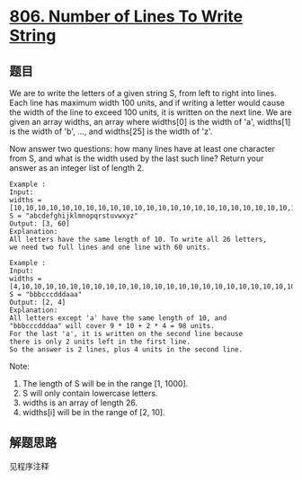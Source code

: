 # [806. Number of Lines To Write String](https://leetcode-cn.com/problems/number-of-lines-to-write-string/)

## 题目

We are to write the letters of a given string S, from left to right into lines. Each line has maximum width 100 units, and if writing a letter would cause the width of the line to exceed 100 units, it is written on the next line. We are given an array widths, an array where widths[0] is the width of 'a', widths[1] is the width of 'b', ..., and widths[25] is the width of 'z'.

Now answer two questions: how many lines have at least one character from S, and what is the width used by the last such line? Return your answer as an integer list of length 2.

```text
Example :
Input:
widths = [10,10,10,10,10,10,10,10,10,10,10,10,10,10,10,10,10,10,10,10,10,10,10,10,10,10]
S = "abcdefghijklmnopqrstuvwxyz"
Output: [3, 60]
Explanation:
All letters have the same length of 10. To write all 26 letters,
we need two full lines and one line with 60 units.
```

```text
Example :
Input:
widths = [4,10,10,10,10,10,10,10,10,10,10,10,10,10,10,10,10,10,10,10,10,10,10,10,10,10]
S = "bbbcccdddaaa"
Output: [2, 4]
Explanation:
All letters except 'a' have the same length of 10, and
"bbbcccdddaa" will cover 9 * 10 + 2 * 4 = 98 units.
For the last 'a', it is written on the second line because
there is only 2 units left in the first line.
So the answer is 2 lines, plus 4 units in the second line.
```

Note:

1. The length of S will be in the range [1, 1000].
1. S will only contain lowercase letters.
1. widths is an array of length 26.
1. widths[i] will be in the range of [2, 10].

## 解题思路

见程序注释
